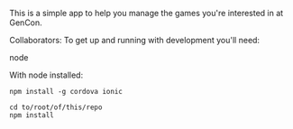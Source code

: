 This is a simple app to help you manage the games you're interested in at GenCon.

Collaborators:
To get up and running with development you'll need:

node 

With node installed:

```
npm install -g cordova ionic
```

```
cd to/root/of/this/repo
npm install
```
